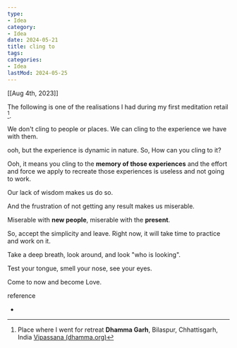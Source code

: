 ```yaml
---
type:
- Idea
category:
- Idea
date: 2024-05-21
title: cling to
tags:
categories:
- Idea
lastMod: 2024-05-25
---
```

[[Aug 4th, 2023]]

The following is one of the realisations I had during my first meditation retail [^1].



We don't cling to people or places. We can cling to the experience we have with them.

ooh, but the experience is dynamic in nature. So, How can you cling to it?

Ooh, it means you cling to the **memory of those experiences** and the effort and force we apply to recreate those experiences is useless and not going to work.

Our lack of wisdom makes us do so.

And the frustration of not getting any result makes us miserable.

Miserable with **new people**, miserable with the **present**.

So, accept the simplicity and leave. Right now, it will take time to practice and work on it.



Take a deep breath, look around, and look "who is looking".

Test your tongue, smell your nose, see your eyes.

Come to now and become Love.



reference

  + [^1]: Place where I went for retreat **Dhamma Garh**, Bilaspur, Chhattisgarh, India [Vipassana (dhamma.org)](https://www.dhamma.org/en/schedules/schgarh)
